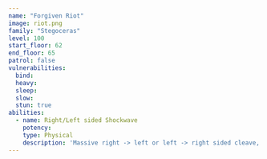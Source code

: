 ```yaml
---
name: "Forgiven Riot"
image: riot.png
family: "Stegoceras"
level: 100
start_floor: 62
end_floor: 65
patrol: false
vulnerabilities:
  bind: 
  heavy: 
  sleep: 
  slow: 
  stun: true
abilities:
  - name: Right/Left sided Shockwave
    potency: 
    type: Physical
    description: 'Massive right -> left or left -> right sided cleave, uses one immediately after the other with no cast bar'
---
```

